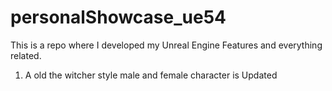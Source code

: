 # personalShowcase_ue54
This is a repo where I developed my Unreal Engine Features and everything related.
1. A old the witcher style male and female character is Updated
